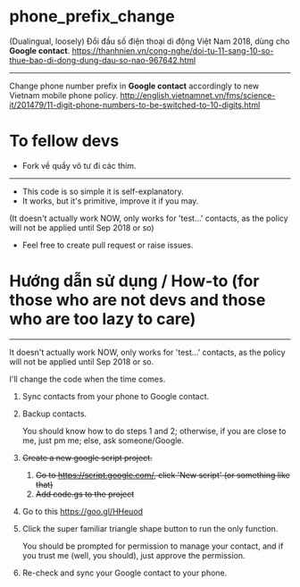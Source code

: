 # phone_prefix_change
(Dualingual, loosely)
Đổi đầu số điện thoại di động Việt Nam 2018, dùng cho **Google contact**.
https://thanhnien.vn/cong-nghe/doi-tu-11-sang-10-so-thue-bao-di-dong-dung-dau-so-nao-967642.html
_____________________________________________
Change phone number prefix in **Google contact** accordingly to new Vietnam mobile phone policy.
http://english.vietnamnet.vn/fms/science-it/201479/11-digit-phone-numbers-to-be-switched-to-10-digits.html

# To fellow devs
- Fork về quẩy vô tư đi các thím.
_____________________________________________
- This code is so simple it is self-explanatory.
- It works, but it's primitive, improve it if you may. 

(It doesn't actually work NOW, only works for 'test...' contacts, as the policy will not be applied until Sep 2018 or so)
- Feel free to create pull request or raise issues.

# Hướng dẫn sử dụng / How-to (for those who are not devs and those who are too lazy to care)



_____________________________________________
It doesn't actually work NOW, only works for 'test...' contacts, as the policy will not be applied until Sep 2018 or so.

I'll change the code when the time comes.

1. Sync contacts from your phone to Google contact.
2. Backup contacts.

    You should know how to do steps 1 and 2; otherwise, if you are close to me, just pm me; else, ask someone/Google.

3. ~~Create a new google script project.~~
    1. ~~Go to https://script.google.com/, click 'New script' (or something like that)~~
    2. ~~Add code.gs to the project~~
3. Go to this https://goo.gl/HHeuod
4. Click the super familiar triangle shape button to run the only function.

    You should be prompted for permission to manage your contact, and if you trust me (well, you should), just approve the permission.
5. Re-check and sync your Google contact to your phone.
